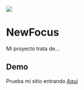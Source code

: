 <img src="imagenes/Logocompacto">



# NewFocus

Mi proyecto trata de...

## Demo

Prueba mi sitio entrando [Aqui](https://marianolatrecchiana.github.io/NewFocus/)

